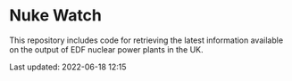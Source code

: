 # Nuke Watch

This repository includes code for retrieving the latest information available on the output of EDF nuclear power plants in the UK.

Last updated: 2022-06-18 12:15